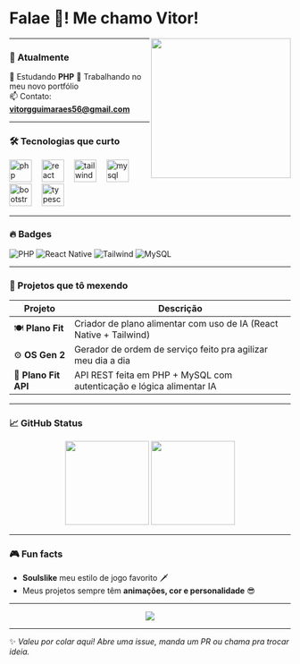 <h1 align="left">Falae 👋! Me chamo Vitor!</h1>

<img align="right" height="250" src="https://media3.giphy.com/media/v1.Y2lkPTc5MGI3NjExYTl5bHBwNHAzdXozc2t0M3hrc28xNjFiaG83b3cwczNvcjVibXljaiZlcD12MV9pbnRlcm5hbF9naWZfYnlfaWQmY3Q9Zw/KszkcokOMwO6s2aJ99/giphy.webp" />

---

### 🧠 Atualmente

🚧 Estudando **PHP** 
🎨 Trabalhando no meu novo portfólio  
📫 Contato: **vitorgguimaraes56@gmail.com**  

---

### 🛠️ Tecnologias que curto

<div align="left">
  <img src="https://skillicons.dev/icons?i=php" height="40" alt="php" />
  <img width="10" />
  <img src="https://skillicons.dev/icons?i=react" height="40" alt="react native" />
  <img width="10" />
  <img src="https://skillicons.dev/icons?i=tailwind" height="40" alt="tailwind" />
  <img width="10" />
  <img src="https://skillicons.dev/icons?i=mysql" height="40" alt="mysql" />
  <img width="10" />
  <img src="https://skillicons.dev/icons?i=bootstrap" height="40" alt="bootstrap" />
  <img width="10" />
  <img src="https://skillicons.dev/icons?i=ts" height="40" alt="typescript" />
</div>

---

### 🔥 Badges

![PHP](https://img.shields.io/badge/-PHP-777BB4?style=for-the-badge&logo=php&logoColor=white)
![React Native](https://img.shields.io/badge/-React%20Native-61DAFB?style=for-the-badge&logo=react&logoColor=black)
![Tailwind](https://img.shields.io/badge/-TailwindCSS-38B2AC?style=for-the-badge&logo=tailwind-css&logoColor=white)
![MySQL](https://img.shields.io/badge/-MySQL-4479A1?style=for-the-badge&logo=mysql&logoColor=white)

---

### 🚀 Projetos que tô mexendo

| Projeto         | Descrição                                                                 |
|----------------|---------------------------------------------------------------------------|
| 🍽️ **Plano Fit**     | Criador de plano alimentar com uso de IA (React Native + Tailwind)         |
| ⚙️ **OS Gen 2**       | Gerador de ordem de serviço feito pra agilizar meu dia a dia                |
| 🔌 **Plano Fit API** | API REST feita em PHP + MySQL com autenticação e lógica alimentar IA       |

---

### 📈 GitHub Status

<div align="center">
  <img src="https://streak-stats.demolab.com?user=VitorVts&locale=pt-br&mode=daily&theme=tokyonight&hide_border=true&border_radius=5" height="150" />
  <img src="https://github-readme-stats.vercel.app/api/top-langs?username=VitorVts&locale=pt-br&hide_title=true&layout=compact&card_width=320&langs_count=10&theme=tokyonight&hide_border=true" height="150" />
</div>

---

### 🎮 Fun facts

- **Soulslike**  meu estilo de jogo favorito 🗡️
- Meus projetos sempre têm **animações, cor e personalidade** 😎

---

<p align="center">
  <img src="https://readme-typing-svg.herokuapp.com?font=Fira+Code&pause=2000&color=FF3D57&center=true&vCenter=true&width=435&lines=Keep+coding...;Style+with+darkness...;Deploy+with+passion." />
</p>

---

✨ *Valeu por colar aqui! Abre uma issue, manda um PR ou chama pra trocar ideia.*

